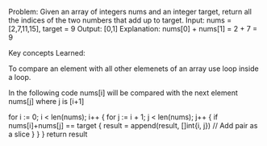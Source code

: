 Problem: Given an array of integers nums and an integer target, return all the indices of the two numbers that add up to target.
Input: nums = [2,7,11,15], target = 9
Output: [0,1]
Explanation: nums[0] + nums[1] = 2 + 7 = 9

Key concepts Learned:

To compare an element with all other elemenets of an array use loop inside a loop.

In the following code nums[i] will be compared with the next element nums[j] where j is [i+1]

for i := 0; i < len(nums); i++ {
		for j := i + 1; j < len(nums); j++ {
			if nums[i]+nums[j] == target {
				result = append(result, []int{i, j}) // Add pair as a slice
			}
		}
	}
	return result


